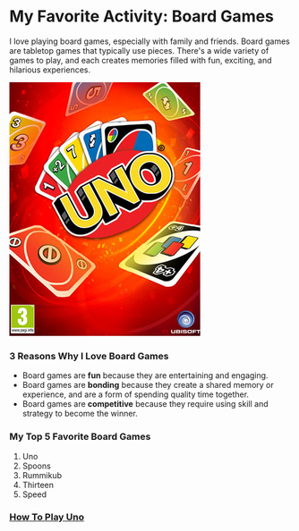# My Favorite Activity: Board Games

I love playing board games, especially with family and friends. Board games are tabletop games that typically use pieces. There's a wide variety of games to play, and each creates memories filled with fun, exciting, and hilarious experiences.

![alt text](uno-cover.jpg)

### 3 Reasons Why I Love Board Games
- Board games are **fun** because they are entertaining and engaging.
- Board games are **bonding** because they create a shared memory or experience, and are a form of spending quality time together.
- Board games are **competitive** because they require using skill and strategy to become the winner.

### My Top 5 Favorite Board Games
1. Uno
2. Spoons
3. Rummikub
4. Thirteen
5. Speed

### [How To Play Uno](https://www.youtube.com/watch?v=sWoSZmHsCls&ab_channel=wikiHow)
